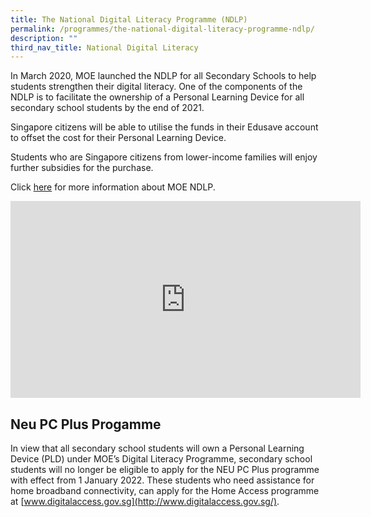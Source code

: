 ```yaml
---
title: The National Digital Literacy Programme (NDLP)
permalink: /programmes/the-national-digital-literacy-programme-ndlp/
description: ""
third_nav_title: National Digital Literacy
---
```

In March 2020, MOE launched the NDLP for all Secondary Schools to help students strengthen their digital literacy. One of the components of the NDLP is to facilitate the ownership of a Personal Learning Device for all secondary school students by the end of 2021.

Singapore citizens will be able to utilise the funds in their Edusave account to offset the cost for their Personal Learning Device.

Students who are Singapore citizens from lower-income families will enjoy further subsidies for the purchase. 

Click [here](https://www.moe.gov.sg/microsites/cos2020/refreshing-our-curriculum/strengthen-digital-literacy.html) for more information about MOE NDLP.
<iframe width="560" height="315" align="center" src="https://www.youtube.com/embed/Qgf76jrMEkQ" title="NDLP Trailer" frameborder="0" allow="accelerometer; autoplay; clipboard-write; encrypted-media; gyroscope; picture-in-picture" allowfullscreen></iframe>


Neu PC Plus Progamme
--------------------

In view that all secondary school students will own a Personal Learning Device (PLD) under MOE’s Digital Literacy Programme, secondary school students will no longer be eligible to apply for the NEU PC Plus programme with effect from 1 January 2022. These students who need assistance for home broadband connectivity, can apply for the Home Access programme at [www.digitalaccess.gov.sg](http://www.digitalaccess.gov.sg/).